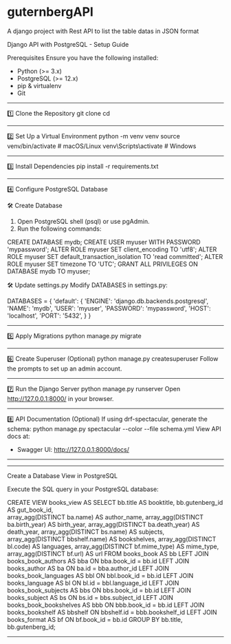 # guternbergAPI
A django project with Rest API to list the table datas in JSON format


Django API with PostgreSQL - Setup Guide

Prerequisites
Ensure you have the following installed:
- Python (>= 3.x)
- PostgreSQL (>= 12.x)
- pip & virtualenv
- Git

--------------------------------------------

1️⃣ Clone the Repository
git clone <your-repo-url>
cd <your-project-folder>

--------------------------------------------

2️⃣ Set Up a Virtual Environment
python -m venv venv
source venv/bin/activate  # macOS/Linux
venv\Scripts\activate  # Windows

--------------------------------------------

3️⃣ Install Dependencies
pip install -r requirements.txt

--------------------------------------------

4️⃣ Configure PostgreSQL Database

🛠 Create Database
1. Open PostgreSQL shell (psql) or use pgAdmin.
2. Run the following commands:

CREATE DATABASE mydb;
CREATE USER myuser WITH PASSWORD 'mypassword';
ALTER ROLE myuser SET client_encoding TO 'utf8';
ALTER ROLE myuser SET default_transaction_isolation TO 'read committed';
ALTER ROLE myuser SET timezone TO 'UTC';
GRANT ALL PRIVILEGES ON DATABASE mydb TO myuser;

🛠 Update settings.py
Modify DATABASES in settings.py:

DATABASES = {
    'default': {
        'ENGINE': 'django.db.backends.postgresql',
        'NAME': 'mydb',
        'USER': 'myuser',
        'PASSWORD': 'mypassword',
        'HOST': 'localhost',
        'PORT': '5432',
    }
}

--------------------------------------------

5️⃣ Apply Migrations
python manage.py migrate

--------------------------------------------

6️⃣ Create Superuser (Optional)
python manage.py createsuperuser
Follow the prompts to set up an admin account.

--------------------------------------------

7️⃣ Run the Django Server
python manage.py runserver
Open http://127.0.0.1:8000/ in your browser.

--------------------------------------------

8️⃣ API Documentation (Optional)
If using drf-spectacular, generate the schema:
python manage.py spectacular --color --file schema.yml
View API docs at:
- Swagger UI: http://127.0.0.1:8000/docs/ 

--------------------------------------------


------------------------------------------------

Create a Database View in PostgreSQL

Execute the SQL query in your PostgreSQL database:

CREATE VIEW books_view AS
SELECT
    bb.title AS booktitle,
    bb.gutenberg_id AS gut_book_id,  
    array_agg(DISTINCT ba.name) AS author_name,
    array_agg(DISTINCT ba.birth_year) AS birth_year,
    array_agg(DISTINCT ba.death_year) AS death_year, 
    array_agg(DISTINCT bs.name) AS subjects,
    array_agg(DISTINCT bbshelf.name) AS bookshelves,
    array_agg(DISTINCT bl.code) AS languages,
    array_agg(DISTINCT bf.mime_type) AS mime_type,
    array_agg(DISTINCT bf.url) AS url
FROM
  books_book AS bb
LEFT JOIN books_book_authors AS bba ON bba.book_id = bb.id
LEFT JOIN books_author AS ba ON ba.id = bba.author_id
LEFT JOIN books_book_languages AS bbl ON bbl.book_id = bb.id
LEFT JOIN books_language AS bl ON bl.id = bbl.language_id
LEFT JOIN books_book_subjects AS bbs ON bbs.book_id = bb.id
LEFT JOIN books_subject AS bs ON bs.id = bbs.subject_id
LEFT JOIN books_book_bookshelves AS bbb ON bbb.book_id = bb.id
LEFT JOIN books_bookshelf AS bbshelf ON bbshelf.id = bbb.bookshelf_id
LEFT JOIN books_format AS bf ON bf.book_id = bb.id
GROUP BY bb.title, bb.gutenberg_id;

------------------------------------------------